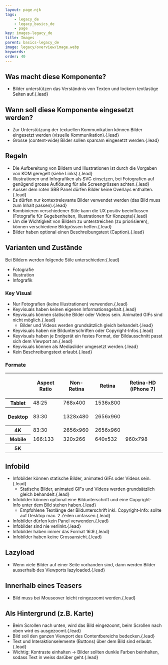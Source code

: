 ```yaml
---
layout: page.njk
tags: 
    - legacy_de
    - legacy_basics_de
    - page
key: images-legacy_de
title: Images
parent: basics-legacy_de
image: legacy/overview/image.webp
keywords: 
order: 40
---
```


## Was macht diese Komponente?
* Bilder unterstützen das Verständnis von Texten und lockern textlastige Seiten auf.{.lead}

## Wann soll diese Komponente eingesetzt werden?
* Zur Unterstützung der textuellen Kommunikation können Bilder eingesetzt werden (visuelle Kommunikation).{.lead}
* Grosse (content-wide) Bilder sollen sparsam eingesetzt werden.{.lead}

## Regeln 
* Die Aufbereitung von Bildern und Illustrationen ist durch die Vorgaben von KOM geregelt (siehe Links).{.lead}
* Illustrationen und Infografiken als SVG einsetzen, bei Fotografien auf genügend grosse Auflösung für alle Screengrössen achten.{.lead}
* Ausser dem roten SBB Panel dürfen Bilder keine Overlays enthalten.{.lead}
* Es dürfen nur kontextrelevante Bilder verwendet werden (das Bild muss zum Inhalt passen).{.lead}
* Kombinieren verschiedener Stile kann die UX positiv beeinflussen (Fotografie für Gegebenheiten, Illustrationen für Konzepte){.lead}
* Um die Wichtigkeit von Bildern zu unterstreichen (zu priorisieren), können verschiedene Bildgrössen helfen.{.lead}
* Bilder haben optional einen Beschreibungstext (Caption).{.lead}

## Varianten und Zustände 
Bei Bildern werden folgende Stile unterschieden:{.lead}
* Fotografie
* Illustration
* Infografik

### Key Visual 
* Nur Fotografien (keine Illustrationen) verwenden.{.lead}
* Keyvisuals haben keinen eigenen Informationsgehalt.{.lead}
* Keyvisuals können statische Bilder oder Videos sein. Animated GIFs sind nicht möglich.{.lead}
    * Bilder und Videos werden grundsätzlich gleich behandelt.{.lead}
* Keyvisuals haben nie Bildunterschriften oder Copyright-Infos.{.lead}
* Keyvisuals haben je Endgerät ein festes Format, der Bildausschnitt passt sich dem Viewport an.{.lead}
* Keyvisuals können als <sbb-link variant="inline" href="/{{page.lang}}/design-system/legacy/components/mediaslider">Mediaslider</sbb-link> umgesetzt werden.{.lead}
* Kein Beschreibungstext erlaubt.{.lead}

### Formate
<table>
   <colgroup>
      <col>
      <col>
      <col>
      <col>
      <col>
   </colgroup>
   <thead>
      <tr role="row">
         <th colspan="1" scope="col">
         </th>
        <th colspan="1" scope="col">
               <p>Aspect Ratio</p>
         </th>
         <th colspan="1" scope="col">
               <p>Non-Retina</p>
         </th>
         <th colspan="1" scope="col">
               <p>Retina</p>
         </th>
         <th colspan="1" scope="col">
					 <p>Retina-HD (iPhone 7)</p>
         </th>
      </tr>
   </thead>
   <tbody>
      <tr>
         <th>Tablet</th>
         <td>48:25</td>
         <td>768x400</td>
         <td>1536x800</td>
         <td colspan="1"><br></td>
      </tr>
      <tr role="row">
         <th colspan="1"><strong>Desktop</strong></th>
         <td colspan="1">
            <p>83:30</p>
         </td>
         <td>
            <p>1328x480</p>
         </td>
         <td>
            <p>2656x960</p>
         </td>
         <td colspan="1" c><br></td>
      </tr>
      <tr role="row">
         <th colspan="1">4K</th>
         <td colspan="1">83:30</td>
         <td colspan="1">2656x960</td>
         <td colspan="1">2656x960</td>
         <td colspan="1"><br></td>
      </tr>
      <tr role="row">
         <th colspan="1">Mobile</th>
         <td colspan="1">166:133</td>
         <td colspan="1">320x266</td>
         <td colspan="1">640x532</td>
         <td colspan="1">960x798</td>
      </tr>
      <tr role="row">
         <th colspan="1">5K</th>
         <td colspan="1"><br></td>
         <td colspan="1"><br></td>
         <td colspan="1"><br></td>
         <td colspan="1"><br></td>
      </tr>
   </tbody>
</table>


## Infobild 
* Infobilder können statische Bilder, animated GIFs oder Videos sein.{.lead}
    * Statische Bilder, animated GIFs und Videos werden grundsätzlich gleich behandelt.{.lead}
* Infobilder können optional eine Bildunterschrift und eine Copyright-Info unter dem Bild stehen haben.{.lead}
    * Empfohlene Textlänge der Bildunterschrift inkl. Copyright-Info: sollte auf Desktop max. 2 Zeilen umfassen.{.lead}
* Infobilder dürfen kein Panel verwenden.{.lead}
* Infobilder sind nie verlinkt.{.lead}
* Infobilder haben immer das Format 16:9.{.lead}
* Infobilder haben keine Grossansicht.{.lead}

## Lazyload 
* Wenn viele Bilder auf einer Seite vorhanden sind, dann werden Bilder ausserhalb des Viewports lazyloaded.{.lead}

## Innerhalb eines Teasers
* Bild muss bei Mouseover leicht reingezoomt werden.{.lead}

## Als Hintergrund (z.B. Karte)
* Beim Scrollen nach unten, wird das Bild eingezoomt, beim Scrollen nach oben wird es ausgezoomt.{.lead}
* Bild soll den ganzen Viewport des Contentbereichs bedecken.{.lead}
* Text und Interaktionselemente (Buttons) über dem Bild sind erlaubt.{.lead}
* Wichtig: Kontraste einhalten → Bilder sollten dunkle Farben beinhalten, sodass Text in weiss darüber geht.{.lead}
